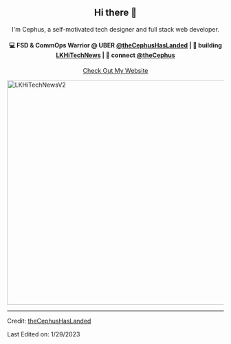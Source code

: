 <h2 align="center"> Hi there 👋</h2>

<p align="center">
I'm Cephus, a self-motivated tech designer and full stack web developer.
</p>

<h4 align="center">
💻 FSD & CommOps Warrior @ UBER <a href="https://github.com/theCephusHasLanded">@theCephusHasLanded</a> | 🌱 building <a href="https://github.com/theCephusHasLanded/LKHiTechNewsv2">LKHiTechNews</a> | 💬 connect <a href="https://www.linkedin.com/in/thecephus/">@theCephus</a>
</h4>
<p  align="center">
<a href="https://63c75b2eeb5c30012e0083b2--dapper-gumdrop-6154e4.netlify.app/">Check Out My Website</a>
</p>
<img width="522" class="center" alt="LKHiTechNewsV2" src="https://user-images.githubusercontent.com/113807743/215369690-c3c06aab-9367-431c-a531-7df895bab569.png">
<br/>


----
Credit: [theCephusHasLanded](https://github.com/theCephusHasLanded)

Last Edited on: 1/29/2023

